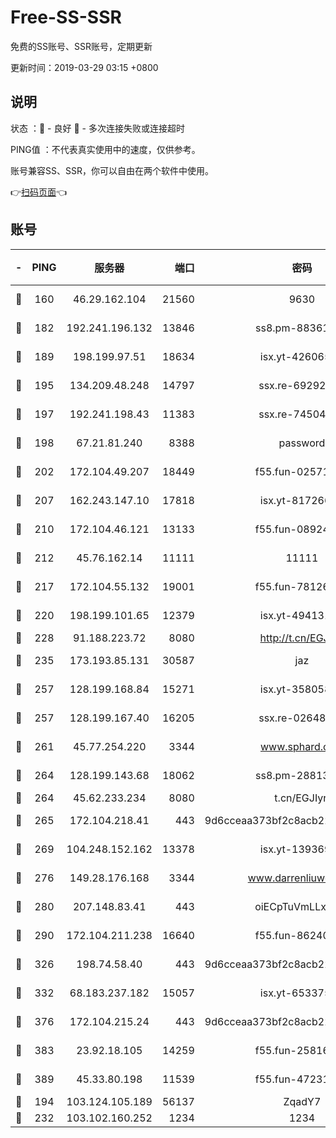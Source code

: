 # Free-SS-SSR

免费的SS账号、SSR账号，定期更新

更新时间：2019-03-29 03:15 +0800

## 说明

状态     ：🙂 - 良好 🙁 - 多次连接失败或连接超时

PING值   ：不代表真实使用中的速度，仅供参考。

账号兼容SS、SSR，你可以自由在两个软件中使用。

👉[扫码页面](https://liesauer.github.io/Free-SS-SSR/)👈

## 账号

|-|PING|服务器|端口|密码|加密方式|区域|
|:----:|:----:|:-----:|-----:|:----:|:----:|:----:|
|🙂|160|46.29.162.104|21560|9630|aes-128-ctr|RU|
|🙂|182|192.241.196.132|13846|ss8.pm-88361455|aes-256-cfb|US|
|🙂|189|198.199.97.51|18634|isx.yt-42606522|aes-256-cfb|US|
|🙂|195|134.209.48.248|14797|ssx.re-69292287|aes-256-cfb|US|
|🙂|197|192.241.198.43|11383|ssx.re-74504347|aes-256-cfb|US|
|🙂|198|67.21.81.240|8388|password|aes-256-cfb|US|
|🙂|202|172.104.49.207|18449|f55.fun-02571373|aes-256-cfb|SG|
|🙂|207|162.243.147.10|17818|isx.yt-81726610|aes-256-cfb|US|
|🙂|210|172.104.46.121|13133|f55.fun-08924883|aes-256-cfb|SG|
|🙂|212|45.76.162.14|11111|11111|aes-256-cfb|SG|
|🙂|217|172.104.55.132|19001|f55.fun-78126963|aes-256-cfb|SG|
|🙂|220|198.199.101.65|12379|isx.yt-49413164|aes-256-cfb|US|
|🙂|228|91.188.223.72|8080|http://t.cn/EGJIyrl|rc4-md5|RU|
|🙂|235|173.193.85.131|30587|jaz|aes-256-cfb|US|
|🙂|257|128.199.168.84|15271|isx.yt-35805853|aes-256-cfb|SG|
|🙂|257|128.199.167.40|16205|ssx.re-02648132|aes-256-cfb|SG|
|🙂|261|45.77.254.220|3344|www.sphard.com|aes-256-cfb|SG|
|🙂|264|128.199.143.68|18062|ss8.pm-28813046|aes-256-cfb|SG|
|🙂|264|45.62.233.234|8080|t.cn/EGJIyrl|rc4-md5|CA|
|🙂|265|172.104.218.41|443|9d6cceaa373bf2c8acb22e60b6a58be6|aes-256-cfb|US|
|🙂|269|104.248.152.162|13378|isx.yt-13936918|aes-256-cfb|SG|
|🙂|276|149.28.176.168|3344|www.darrenliuwei.com|aes-256-cfb|AU|
|🙂|280|207.148.83.41|443|oiECpTuVmLLxk4Ts|aes-256-cfb|AU|
|🙂|290|172.104.211.238|16640|f55.fun-86240791|aes-256-cfb|US|
|🙂|326|198.74.58.40|443|9d6cceaa373bf2c8acb22e60b6a58be6|aes-256-cfb|US|
|🙂|332|68.183.237.182|15057|isx.yt-65337564|aes-256-cfb|SG|
|🙂|376|172.104.215.24|443|9d6cceaa373bf2c8acb22e60b6a58be6|aes-256-cfb|US|
|🙂|383|23.92.18.105|14259|f55.fun-25816002|aes-256-cfb|US|
|🙂|389|45.33.80.198|11539|f55.fun-47231627|aes-256-cfb|US|
|🙂|194|103.124.105.189|56137|ZqadY7|chacha20|US|
|🙁|232|103.102.160.252|1234|1234|rc4-md5|JP|

